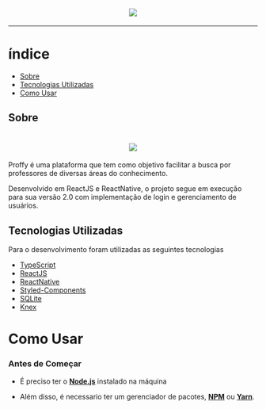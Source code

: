 <h1 align="center">
    <img src="https://ik.imagekit.io/pascoalini/logo_-RdtwzpUN.svg">
</h1>

---

# índice

- [Sobre](#sobre)
- [Tecnologias Utilizadas](#tecnologias)
- [Como Usar](#como-usar)

<a id="sobre"></a>

## Sobre

<h1 align="center">
    <img src="https://ik.imagekit.io/pascoalini/proffy_rvwOqmhVR.png">
</h1>

Proffy é uma plataforma que tem como objetivo facilitar a busca por professores de diversas áreas do conhecimento.

Desenvolvido em ReactJS e ReactNative, o projeto segue em execução para sua versão 2.0 com implementação de login e gerenciamento de usuários.

<a id="tecnologias"></a>

## Tecnologias Utilizadas

Para o desenvolvimento foram utilizadas as seguintes tecnologias 

- [TypeScript](https://www.typescriptlang.org/)
- [ReactJS](https://reactjs.org/)
- [ReactNative](https://reactnative.dev/)
- [Styled-Components](https://styled-components.com/docs)
- [SQLite](https://www.sqlite.org/index.html)
- [Knex](http://knexjs.org/)

<a id="como-usar"></a>

# Como Usar

### **Antes de Começar**

- É preciso ter o **[Node.js](https://nodejs.org/en/)** instalado na máquina

- Além disso, é necessario ter um gerenciador de pacotes, **[NPM](https://www.npmjs.com/)** ou **[Yarn](https://yarnpkg.com/)**.

